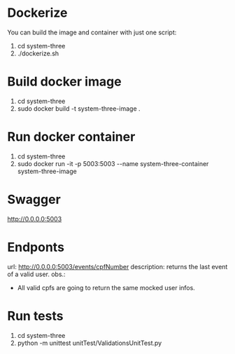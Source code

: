 # Dockerize
You can build the image and container with just one script:
1. cd system-three
2. ./dockerize.sh

# Build docker image
1. cd system-three
2. sudo docker build -t system-three-image .

# Run docker container
1. cd system-three
2. sudo docker run -it -p 5003:5003 --name system-three-container system-three-image

# Swagger
http://0.0.0.0:5003

# Endponts
url: http://0.0.0.0:5003/events/cpfNumber
description: returns the last event of a valid user.
obs.: 
- All valid cpfs are going to return the same mocked user infos.

# Run tests
1. cd system-three
2. python -m unittest unitTest/ValidationsUnitTest.py

